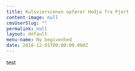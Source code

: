 ```yaml
---
title: Kulsvierscenen opfører Hodja fra Pjort
content-image: null
cmsUserSlug: ""
permalink: null
layout: default
menu-name: Ny begivenhed
date: 2018-12-01T00:00:00.000Z
---
```


test